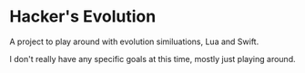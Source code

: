 # Hacker's Evolution

A project to play around with evolution similuations, Lua and Swift.

I don't really have any specific goals at this time, mostly just playing around.
